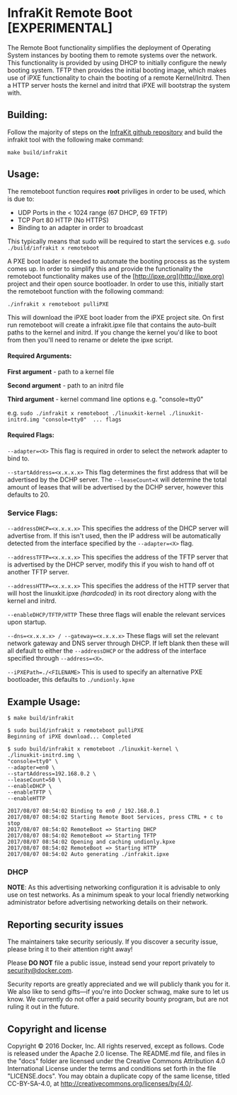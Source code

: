 #  InfraKit Remote Boot [EXPERIMENTAL]

The Remote Boot functionality simplifies the deployment of Operating System instances by booting them to remote systems over the network. This functionality is provided by using DHCP to initially configure the newly booting system. TFTP then provides the initial booting image, which makes use of iPXE functionality to chain the booting of a remote Kernel/Initrd. Then a HTTP server hosts the kernel and initrd that iPXE will bootstrap the system with.

## Building:
Follow the majority of steps on the [InfraKit github repository](http://github.com/docker/infrakit) and build the infrakit tool with the following make command:

`make build/infrakit`

## Usage:

The remoteboot function requires **root** priviliges in order to be used, which is due to:
- UDP Ports in the < 1024 range (67 DHCP, 69 TFTP)
- TCP Port 80 HTTP (No HTTPS)
- Binding to an adapter in order to broadcast

This typically means that sudo will be required to start the services e.g. `sudo ./build/infrakit x remoteboot`

A PXE boot loader is needed to automate the booting process as the system comes up. In order to simplify this and provide the functionality the remoteboot functionality makes use of the [http://ipxe.org](http://ipxe.org) project and their open source bootloader. In order to use this, initially start the remoteboot function with the following command:

`./infrakit x remoteboot pulliPXE` 

This will download the iPXE boot loader from the iPXE project site. On first run remoteboot will create a infrakit.ipxe file that contains the auto-built paths to the kernel and initrd. If you change the kernel you'd like to boot from then you'll need to rename or delete the ipxe script.

#### Required Arguments:

**First argument** - path to a kernel file

**Second argument** - path to an initrd file

**Third argument** - kernel command line options e.g. "console=tty0"

e.g. `sudo ./infrakit x remoteboot ./linuxkit-kernel ./linuxkit-initrd.img "console=tty0"  ... flags`
#### Required Flags:

`--adapter=<X>` This flag is required in order to select the network adapter to bind to.

`--startAddress=<x.x.x.x>` This flag determines the first address that will be advertised by the DCHP server. The `--leaseCount=X` will determine the total amount of leases that will be advertised by the DCHP server, however this defaults to 20.

### Service Flags:

`--addressDHCP=<x.x.x.x>` This specifies the address of the DHCP server will advertise from. If this isn't used, then the IP address will be automatically detected from the interface specified by the `--adapter=<X>` flag.

`--addressTFTP=<x.x.x.x>` This specifies the address of the TFTP server that is advertised by the DHCP server, modify this if you wish to hand off ot another TFTP server.

`--addressHTTP=<x.x.x.x>` This specifies the address of the HTTP server that will host the linuxkit.ipxe *(hardcoded)* in its root directory along with the kernel and initrd.

`--enableDHCP/TFTP/HTTP` These three flags will enable the relevant services upon startup.

`--dns=<x.x.x.x> / --gateway=<x.x.x.x>` These flags will set the relevant network gateway and DNS server through DHCP. If left blank then these will all default to either the `--addressDHCP` or the address of the interface specified through `--address=<X>`.

`--iPXEPath=./<FILENAME>` This is used to specify an alternative PXE bootloader, this defaults to `./undionly.kpxe` 

## Example Usage:

```
$ make build/infrakit

$ sudo build/infrakit x remoteboot pulliPXE
Beginning of iPXE download... Completed

$ sudo build/infrakit x remoteboot ./linuxkit-kernel \
./linuxkit-initrd.img \
"console=tty0" \
--adapter=en0 \
--startAddress=192.168.0.2 \
--leaseCount=50 \
--enableDHCP \
--enableTFTP \
--enableHTTP 

2017/08/07 08:54:02 Binding to en0 / 192.168.0.1
2017/08/07 08:54:02 Starting Remote Boot Services, press CTRL + c to stop
2017/08/07 08:54:02 RemoteBoot => Starting DHCP
2017/08/07 08:54:02 RemoteBoot => Starting TFTP
2017/08/07 08:54:02 Opening and caching undionly.kpxe
2017/08/07 08:54:02 RemoteBoot => Starting HTTP
2017/08/07 08:54:02 Auto generating ./infrakit.ipxe
```

### DHCP
**NOTE**:  As this advertising networking configuration it is advisable to only use on test networks. As a minimum speak to your local friendly networking administrator before advertising networking details on their network. 


## Reporting security issues

The maintainers take security seriously. If you discover a security issue,
please bring it to their attention right away!

Please **DO NOT** file a public issue, instead send your report privately to
[security@docker.com](mailto:security@docker.com).

Security reports are greatly appreciated and we will publicly thank you for it.
We also like to send gifts—if you're into Docker schwag, make sure to let
us know. We currently do not offer a paid security bounty program, but are not
ruling it out in the future.


## Copyright and license

Copyright © 2016 Docker, Inc. All rights reserved, except as follows. Code
is released under the Apache 2.0 license. The README.md file, and files in the
"docs" folder are licensed under the Creative Commons Attribution 4.0
International License under the terms and conditions set forth in the file
"LICENSE.docs". You may obtain a duplicate copy of the same license, titled
CC-BY-SA-4.0, at http://creativecommons.org/licenses/by/4.0/.
